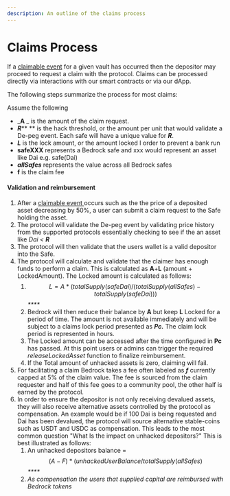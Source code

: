 ```yaml
---
description: An outline of the claims process
---
```


# Claims Process

If a [claimable event](covered-events.md) for a given vault has occurred then the depositor may proceed to request a claim with the protocol. Claims can be processed directly via interactions with our smart contracts or via our dApp.&#x20;

The following steps summarize the process for most claims:&#x20;

Assume the following

* _**A** _ is the amount of the claim request.
* _**R**_** ** is the hack threshold, or the amount per unit that would validate a De-peg event. Each safe will have a unique value for _**R**_.&#x20;
* _**L**_ is the lock amount, or the amount locked I order to prevent a bank run&#x20;
* **safeXXX** represents a Bedrock safe and xxx would represent an asset like Dai e.g. safe(Dai)
* _**allSafes**_ represents the value across all Bedrock safes
* **f** is the claim fee&#x20;

####

#### Validation and reimbursement&#x20;

1. After a [claimable event ](covered-events.md)occurs such as the the price of a deposited asset decreasing by 50%,  a user can submit a claim request to the Safe holding the asset. &#x20;
2. The protocol will validate the De-peg event by validating price history from the supported protocols essentially checking to see if the an asset like _Dai < **R**_
3. The protocol will then validate that the users wallet is a valid depositor into the Safe.&#x20;
4. The protocol will calculate and validate that the claimer has enough funds to perform a claim. This is calculated as **A**+**L** (amount + LockedAmount).  The Locked amount is calculated as follows:&#x20;
   1. $$L = A * ( totalSupply(safeDai) / (totalSupply(allSafes) - totalSupply(safeDai)) )$$_****_
   2. Bedrock will then reduce their balance by **A** but keep **L** Locked for a period of time. The amount is not available immediately and will be subject to a claims lock period presented as _**Pc.**_ The claim lock period is represented in hours.
   3. The Locked amount can be accessed after the time configured in **Pc** has passed. At this point users or admins can trigger the required _releaseLockedAsset_ function to finalize reimbursement.&#x20;
   4. If the Total amount of unhacked assets is zero, claiming will fail.&#x20;
5. For facilitating a claim Bedrock takes a fee often labeled as _**f**_ currently capped at 5% of the claim value. The fee is sourced from the claim requester and half of this fee goes to a community pool, the other half is earned by the protocol.&#x20;
6. In order to ensure the depositor is not only receiving devalued assets, they will also receive alternative assets controlled by the protocol as compensation. An example would be if 100 Dai is being requested and Dai has been devalued, the protocol will source alternative stable-coins such as USDT and USDC as compensation. This leads to the most common question "What Is the impact on unhacked depositors?" This is best illustrated as follows:&#x20;
   1. An unhacked depositors balance = $$(A - F) * (unhackedUserBalance / totalSupply(allSafes)$$_****_
   2. _As compensation the users that supplied capital are reimbursed with Bedrock tokens_

